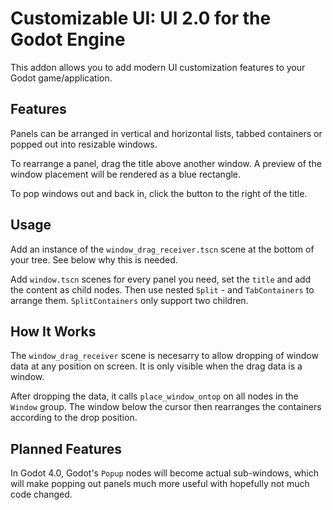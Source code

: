 # Customizable UI: UI 2.0 for the Godot Engine

This addon allows you to add modern UI customization features to your Godot game/application.

## Features

Panels can be arranged in vertical and horizontal lists, tabbed containers or popped out into resizable windows.

To rearrange a panel, drag the title above another window. A preview of the window placement will be rendered as a blue rectangle.

To pop windows out and back in, click the button to the right of the title.

## Usage

Add an instance of the `window_drag_receiver.tscn` scene at the bottom of your tree.
See below why this is needed.

Add `window.tscn` scenes for every panel you need, set the `title` and add the content as child nodes.
Then use nested `Split` - and `TabContainers` to arrange them. `SplitContainers` only support two children.

## How It Works

The `window_drag_receiver` scene is necesarry to allow dropping of window data at any position on screen. It is only visible when the drag data is a window.

After dropping the data, it calls `place_window_ontop` on all nodes in the `Window` group. The window below the cursor then rearranges the containers according to the drop position.

## Planned Features

In Godot 4.0, Godot's `Popup` nodes will become actual sub-windows, which will make popping out panels much more useful with hopefully not much code changed.
